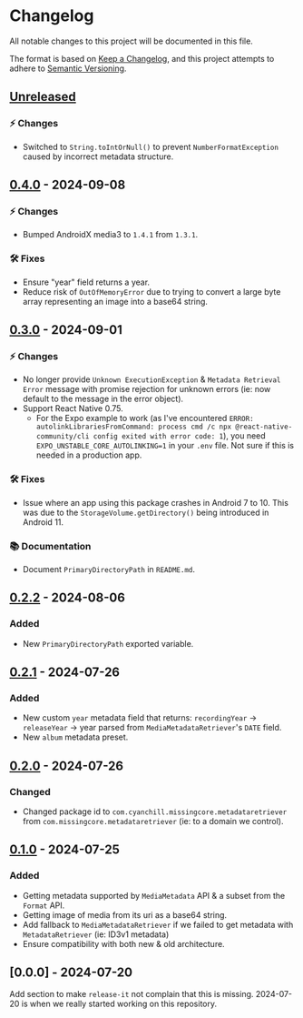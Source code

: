 # Changelog

All notable changes to this project will be documented in this file.

The format is based on [Keep a Changelog](https://keepachangelog.com/en/1.0.0/),
and this project attempts to adhere to [Semantic Versioning](https://semver.org/spec/v2.0.0.html).

## [Unreleased]

### ⚡ Changes

- Switched to `String.toIntOrNull()` to prevent `NumberFormatException` caused by incorrect metadata structure.

## [0.4.0] - 2024-09-08

### ⚡ Changes

- Bumped AndroidX media3 to `1.4.1` from `1.3.1`.

### 🛠️ Fixes

- Ensure "year" field returns a year.
- Reduce risk of `OutOfMemoryError` due to trying to convert a large byte array representing an image into a base64 string.

## [0.3.0] - 2024-09-01

### ⚡ Changes

- No longer provide `Unknown ExecutionException` & `Metadata Retrieval Error` message with promise rejection for unknown errors (ie: now default to the message in the error object).
- Support React Native 0.75.
  - For the Expo example to work (as I've encountered `ERROR: autolinkLibrariesFromCommand: process cmd /c npx @react-native-community/cli config exited with error code: 1`), you need `EXPO_UNSTABLE_CORE_AUTOLINKING=1` in your `.env` file. Not sure if this is needed in a production app.

### 🛠️ Fixes

- Issue where an app using this package crashes in Android 7 to 10. This was due to the `StorageVolume.getDirectory()` being introduced in Android 11.

### 📚 Documentation

- Document `PrimaryDirectoryPath` in `README.md`.

## [0.2.2] - 2024-08-06

### Added

- New `PrimaryDirectoryPath` exported variable.

## [0.2.1] - 2024-07-26

### Added

- New custom `year` metadata field that returns: `recordingYear` -> `releaseYear` -> year parsed from `MediaMetadataRetriever`'s `DATE` field.
- New `album` metadata preset.

## [0.2.0] - 2024-07-26

### Changed

- Changed package id to `com.cyanchill.missingcore.metadataretriever` from `com.missingcore.metadataretriever` (ie: to a domain we control).

## [0.1.0] - 2024-07-25

### Added

- Getting metadata supported by `MediaMetadata` API & a subset from the `Format` API.
- Getting image of media from its uri as a base64 string.
- Add fallback to `MediaMetadataRetriever` if we failed to get metadata with `MetadataRetriever` (ie: ID3v1 metadata)
- Ensure compatibility with both new & old architecture.

## [0.0.0] - 2024-07-20

Add section to make `release-it` not complain that this is missing. 2024-07-20 is when we really started working on this repository.

[unreleased]: https://github.com/MissingCore/react-native-metadata-retriever/compare/v0.4.0...HEAD
[0.4.0]: https://github.com/MissingCore/react-native-metadata-retriever/compare/v0.3.0...v0.4.0
[0.3.0]: https://github.com/MissingCore/react-native-metadata-retriever/compare/v0.2.2...v0.3.0
[0.2.2]: https://github.com/MissingCore/react-native-metadata-retriever/compare/v0.2.1...v0.2.2
[0.2.1]: https://github.com/MissingCore/react-native-metadata-retriever/compare/v0.2.0...v0.2.1
[0.2.0]: https://github.com/MissingCore/react-native-metadata-retriever/compare/v0.1.0...v0.2.0
[0.1.0]: https://github.com/MissingCore/react-native-metadata-retriever/releases/tag/v0.1.0
